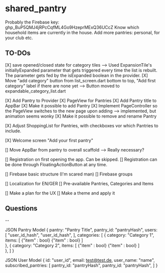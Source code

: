 # shared_pantry

Probably the Firebase key: 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
Know which household items are currently in the house. Add more pantries: personal, for your club etc.

## TO-DOs

[X] save opened/closed state for category tiles
--> Used ExpansionTile's initiallyExpanded parameter that gets triggered every time the list is rebuilt. The parameter gets fed by the isExpanded boolean in the provider.
[X] Move "add category" button from list_screen.dart bottom to top, "Add first category" label if there are none yet
--> Button moved to expandable_category_list.dart

[X] Add Pantry to Provider
[X] PageView for Pantries
[X] Add Pantry title to AppBar
[X] Make it possible to add Pantry
[X] Implement PageController so the PageView switches to the new page upon adding 
--> implemented, but animation seems wonky
[X] Make it possible to remove and rename Pantry

[X] Adjust ShoppingList for Pantries, with checkboxes vor which Pantries to include.


[X] Welcome screen "Add your first pantry"

[] Move AppBar from pantry to overall scaffold
--> Really necessary?

[] Registration on first opening the app. Can be skipped.
[] Registration can be done through FloatingActionButton at any time.

[] Firebase basic structure (I'm scared man)
[] Firebase groups

[] Localization for EN/GER
[] Pre-available Pantries, Categories and Items

[] Make a plan for the UX
[] Make a theme and apply it



## Questions
--


JSON Pantry Model
{
 pantry: "Pantry Title",
 pantry_id: "pantryHash",
 users: [
  "user_id_hash",
  "user_id_hash",
 ],
 categories: [
    {
      category: "Category 1",
      items: [
        {"item" : bool}
        {"item" : bool}
      ]     
    },
    {
      category: "Category 2",
      items: [
        {"item" : bool}
        {"item" : bool}
      ]     
    },
  ]
}

JSON User Model
{
 id: "user_id",
 email: test@test.de,
 user_name: "name",
 subscribed_pantries: 
   [
     pantry_id: "pantryHash",
     pantry_id: "pantryHash",
   ]
}